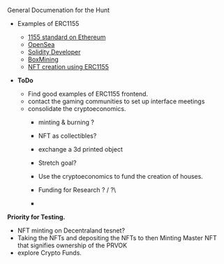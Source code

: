 
General Documenation for the Hunt


- Examples of ERC1155
  * [1155 standard on Ethereum](https://eips.ethereum.org/EIPS/eip-1155)
  * [OpenSea](https://github.com/ProjectOpenSea/opensea-erc1155)
  * [Solidity Developer](https://soliditydeveloper.com/erc-1155)
  * [BoxMining](https://boxmining.com/erc-1155/)
  * [NFT creation using ERC1155](https://blog.accubits.com/nft-creation-using-ethereum-1155-token-standard/)


- **ToDo**

  * Find good examples of ERC1155 frontend.
  * contact the gaming communities to set up interface meetings
  * consolidate the cryptoeconomics.
    * minting & burning ?
    * NFT as collectibles?
    * exchange a 3d printed object
    * Stretch goal?
    * Use the cryptoeconomics to fund the creation of houses.
    * Funding for Research   ? / ?\

    *


**Priority for Testing.**
  * NFT minting on Decentraland tesnet?
  * Taking the NFTs and depositing the NFTs to then Minting Master NFT that signifies ownership of the PRVOK
  * explore Crypto Funds. 
